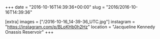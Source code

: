 +++
date = "2016-10-16T14:39:36+00:00"
slug = "2016/2016-10-16T14:39:36"

[extra]
images = ["/2016-10-16_14-39-36_UTC.jpg"]
instagram = "https://instagram.com/p/BLoKHb0h2Hz"
location = "Jacqueline Kennedy Onassis Reservoir"
+++
